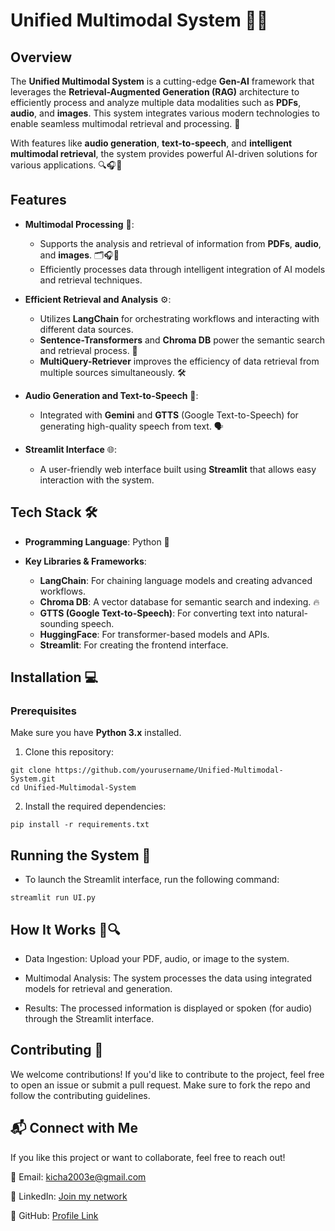 # Unified Multimodal System 🤖🌐

## Overview

The **Unified Multimodal System** is a cutting-edge **Gen-AI** framework that leverages the **Retrieval-Augmented Generation (RAG)** architecture to efficiently process and analyze multiple data modalities such as **PDFs**, **audio**, and **images**. This system integrates various modern technologies to enable seamless multimodal retrieval and processing. 🚀

With features like **audio generation**, **text-to-speech**, and **intelligent multimodal retrieval**, the system provides powerful AI-driven solutions for various applications. 🔍🎧📄

## Features

- **Multimodal Processing** 🧠:
  - Supports the analysis and retrieval of information from **PDFs**, **audio**, and **images**. 🗂️🎧📸
  - Efficiently processes data through intelligent integration of AI models and retrieval techniques.

- **Efficient Retrieval and Analysis** ⚙️:
  - Utilizes **LangChain** for orchestrating workflows and interacting with different data sources.
  - **Sentence-Transformers** and **Chroma DB** power the semantic search and retrieval process. 🔎
  - **MultiQuery-Retriever** improves the efficiency of data retrieval from multiple sources simultaneously. 🛠️

- **Audio Generation and Text-to-Speech** 🎤:
  - Integrated with **Gemini** and **GTTS** (Google Text-to-Speech) for generating high-quality speech from text. 🗣️

- **Streamlit Interface** 🌐:
  - A user-friendly web interface built using **Streamlit** that allows easy interaction with the system.

## Tech Stack 🛠️

- **Programming Language**: Python 🐍

- **Key Libraries & Frameworks**:
  - **LangChain**: For chaining language models and creating advanced workflows.
  - **Chroma DB**: A vector database for semantic search and indexing. 🔥
  - **GTTS (Google Text-to-Speech)**: For converting text into natural-sounding speech.
  - **HuggingFace**: For transformer-based models and APIs.
  - **Streamlit**: For creating the frontend interface.

## Installation 💻

### Prerequisites
Make sure you have **Python 3.x** installed.

1. Clone this repository:

```
git clone https://github.com/yourusername/Unified-Multimodal-System.git
cd Unified-Multimodal-System
```

2. Install the required dependencies:

``` 
pip install -r requirements.txt
```

## Running the System 🚀
- To launch the Streamlit interface, run the following command:
```
streamlit run UI.py
```

## How It Works 🤖🔍
- Data Ingestion: Upload your PDF, audio, or image to the system.

- Multimodal Analysis: The system processes the data using integrated models for retrieval and generation.

- Results: The processed information is displayed or spoken (for audio) through the Streamlit interface.

## Contributing 🤝
We welcome contributions! If you'd like to contribute to the project, feel free to open an issue or submit a pull request. Make sure to fork the repo and follow the contributing guidelines.

## 📬 Connect with Me
If you like this project or want to collaborate, feel free to reach out!

📧 Email: kicha2003e@gmail.com

💼 LinkedIn: [Join my network](www.linkedin.com/in/kishore-thedeveloper)

🐙 GitHub: [Profile Link](https://github.com/Kishore003E)
